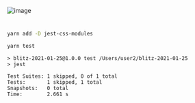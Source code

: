 ![image](https://user-images.githubusercontent.com/10850034/105709145-b007e400-5f58-11eb-9e1c-35dc3ae3c5c7.png)



# 

```bash
yarn add -D jest-css-modules

yarn test
```
```
> blitz-2021-01-25@1.0.0 test /Users/user2/blitz-2021-01-25
> jest

Test Suites: 1 skipped, 0 of 1 total
Tests:       1 skipped, 1 total
Snapshots:   0 total
Time:        2.661 s
```
